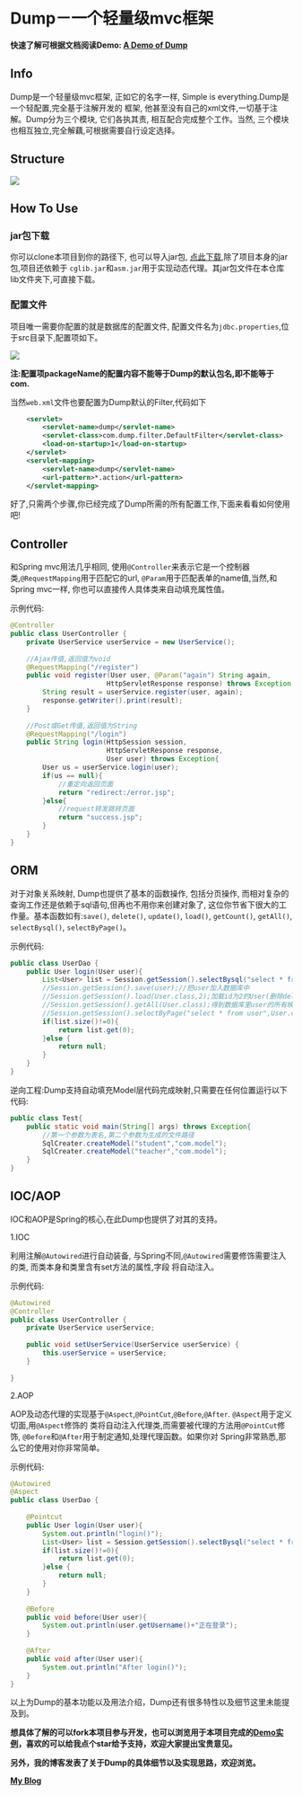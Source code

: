 # Dump－一个轻量级mvc框架

**快速了解可根据文档阅读Demo: [A Demo of Dump](https://github.com/yuanguangxin/DumpDemo)**

## Info

Dump是一个轻量级mvc框架, 正如它的名字一样, Simple is everything.Dump是一个轻配置,完全基于注解开发的
框架, 他甚至没有自己的xml文件,一切基于注解。Dump分为三个模块, 它们各执其责, 相互配合完成整个工作。当然,
三个模块也相互独立,完全解藕,可根据需要自行设定选择。

## Structure

![](web/screenshots/structure.png)

## How To Use

### jar包下载

你可以clone本项目到你的路径下, 也可以导入jar包, [点此下载](https://pan.baidu.com/s/1kUSohE3),除了项目本身的jar包,项目还依赖于
`cglib.jar`和`asm.jar`用于实现动态代理。其jar包文件在本仓库lib文件夹下,可直接下载。

### 配置文件

项目唯一需要你配置的就是数据库的配置文件, 配置文件名为`jdbc.properties`,位于src目录下,配置项如下。

![](web/screenshots/jdbc.png)

**注:配置项packageName的配置内容不能等于Dump的默认包名,即不能等于com.**

当然`web.xml`文件也要配置为Dump默认的Filter,代码如下
```xml
    <servlet>
        <servlet-name>dump</servlet-name>
        <servlet-class>com.dump.filter.DefaultFilter</servlet-class>
        <load-on-startup>1</load-on-startup>
    </servlet>
    <servlet-mapping>
        <servlet-name>dump</servlet-name>
        <url-pattern>*.action</url-pattern>
    </servlet-mapping>
```
好了,只需两个步骤,你已经完成了Dump所需的所有配置工作,下面来看看如何使用吧!

## Controller

和Spring mvc用法几乎相同, 使用`@Controller`来表示它是一个控制器类,`@RequestMapping`用于匹配它的url,
`@Param`用于匹配表单的name值,当然,和Spring mvc一样, 你也可以直接传人具体类来自动填充属性值。

示例代码:
```java
@Controller
public class UserController {
    private UserService userService = new UserService();
    
    //Ajax传值,返回值为void
    @RequestMapping("/register")
    public void register(User user, @Param("again") String again,
                        HttpServletResponse response) throws Exception {
        String result = userService.register(user, again);
        response.getWriter().print(result);
    }
    
    //Post或Get传值,返回值为String
    @RequestMapping("/login")
    public String login(HttpSession session,
                        HttpServletResponse response,
                        User user) throws Exception{
        User us = userService.login(user);
        if(us == null){
            //重定向返回页面
            return "redirect:/error.jsp";
        }else{
            //request转发跳转页面
            return "success.jsp";
        }
    }
}
```

## ORM

对于对象关系映射, Dump也提供了基本的函数操作, 包括分页操作, 而相对复杂的查询工作还是依赖于sql语句,但再也不用你来创建对象了,
这位你节省下很大的工作量。基本函数如有:`save()`, `delete()`, `update()`, `load()`, `getCount()`, `getAll()`, `selectBysql()`, 
`selectByPage()`。

示例代码:
```java
public class UserDao {
    public User login(User user){
        List<User> list = Session.getSession().selectBysql("select * from user where username = ? and password = ?",User.class,user.getUsername(),user.getPassword());
        //Session.getSession().save(user);//把user加入数据库中
        //Session.getSession().load(User.class,2);加载id为2的User(删除delete,更新update同理)
        //Session.getSession().getAll(User.class);得到数据库里user的所有映射类(getCount同理)
        //Session.getSession().selectByPage("select * from user",User.class,int pageNo, int pageSize);//得到指定页制定大小的实体类列表
        if(list.size()!=0){
            return list.get(0);
        }else {
            return null;
        }
    }
}
```

逆向工程:Dump支持自动填充Model层代码完成映射,只需要在任何位置运行以下代码:
```java
public class Test{
    public static void main(String[] args) throws Exception{
        //第一个参数为表名,第二个参数为生成的文件路径
        SqlCreater.createModel("student","com.model");
        SqlCreater.createModel("teacher","com.model");
    }
}
```

## IOC/AOP

IOC和AOP是Spring的核心,在此Dump也提供了对其的支持。

1.IOC

利用注解`@Autowired`进行自动装备, 与Spring不同,`@Autowired`需要修饰需要注入的类, 而类本身和类里含有set方法的属性,字段
将自动注入。

示例代码:
```java
@Autowired
@Controller
public class UserController {
    private UserService userService;
    
    public void setUserService(UserService userService) {
        this.userService = userService;
    }
    
}
```

2.AOP

AOP及动态代理的实现基于`@Aspect`,`@PointCut`,`@Before`,`@After`. `@Aspect`用于定义切面,用`@Aspect`修饰的
类将自动注入代理类,而需要被代理的方法用`@PointCut`修饰, `@Before`和`@After`用于制定通知,处理代理函数。如果你对
Spring非常熟悉,那么它的使用对你非常简单。

示例代码:
```java
@Autowired
@Aspect
public class UserDao {
    
    @Pointcut
    public User login(User user){
        System.out.println("login()");
        List<User> list = Session.getSession().selectBysql("select * from user where username = ? and password = ?",User.class,user.getUsername(),user.getPassword());
        if(list.size()!=0){
            return list.get(0);
        }else {
            return null;
        }
    }
    
    @Before
    public void before(User user){
        System.out.println(user.getUsername()+"正在登录");
    }
    
    @After
    public void after(User user){
        System.out.println("After login()");
    }
}
```


以上为Dump的基本功能以及用法介绍，Dump还有很多特性以及细节这里未能提及到。

**想具体了解的可以fork本项目参与开发，也可以浏览用于本项目完成的[Demo实例]()，喜欢的可以给我点个star给予支持，欢迎大家提出宝贵意见。**

**另外，我的博客发表了关于Dump的具体细节以及实现思路，欢迎浏览。**

**[My Blog](http://yuanguangxin.me)**








 
